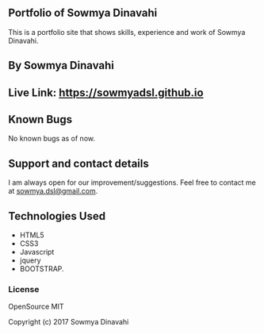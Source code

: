 ## Portfolio of Sowmya Dinavahi

This is a portfolio site that shows skills, experience and work of Sowmya Dinavahi.

## By Sowmya Dinavahi

## Live Link:  **https://sowmyadsl.github.io**

## Known Bugs

No known bugs as of now.

## Support and contact details

I am always open for our improvement/suggestions. Feel free to contact me at sowmya.dsl@gmail.com.

## Technologies Used

* HTML5
* CSS3
* Javascript
* jquery
* BOOTSTRAP.

### License

OpenSource MIT

Copyright (c) 2017 Sowmya Dinavahi
